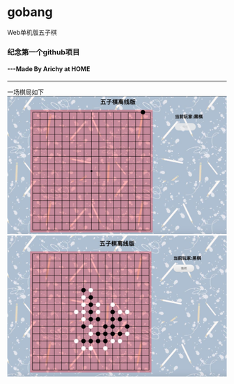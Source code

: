 # gobang
Web单机版五子棋
### 纪念第一个github项目
#### ---Made By Arichy at HOME
<hr>
<div>一场棋局如下</div>
<div>
  <img src="https://github.com/Arichy/gobang/blob/master/pic/index.png?raw=true">
</div>
<div>
  <img src="https://github.com/Arichy/gobang/blob/master/pic/index2.png?raw=true">
</div>

